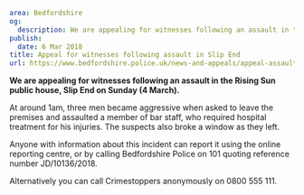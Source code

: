 ```yaml
area: Bedfordshire
og:
  description: We are appealing for witnesses following an assault in the Rising Sun public house, Slip End on Sunday (4 March).
publish:
  date: 6 Mar 2018
title: Appeal for witnesses following assault in Slip End
url: https://www.bedfordshire.police.uk/news-and-appeals/appeal-assault-slipend-march18
```

**We are appealing for witnesses following an assault in the Rising Sun public house, Slip End on Sunday (4 March).**

At around 1am, three men became aggressive when asked to leave the premises and assaulted a member of bar staff, who required hospital treatment for his injuries. The suspects also broke a window as they left.

Anyone with information about this incident can report it using the online reporting centre, or by calling Bedfordshire Police on 101 quoting reference number JD/10136/2018.

Alternatively you can call Crimestoppers anonymously on 0800 555 111.
